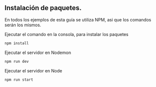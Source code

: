 ## Instalación de paquetes.

En todos los ejemplos de esta guía se utiliza NPM, asi que los comandos serán los mismos.

Ejecutar el comando en la consola, para instalar los paquetes
```bash
npm install
```

Ejecutar el servidor en Nodemon
```bash
npm run dev
```

Ejecutar el servidor en Node
```bash
npm run start
```